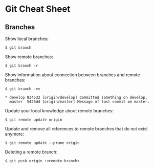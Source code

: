 
Git Cheat Sheet
===============

Branches
--------

Show local branches:

    $ git branch

Show remote branches:

    $ git branch -r

Show information about connection between branches and remote branches:

    $ git branch -vv 
    
    * develop 834532 [origin/develop] Committed something on develop.
      master  5426d4 [origin/master] Message of last commit on master.

Update your local knowledge about remote branches:

    $ git remote update origin

Update and remove all references to remote branches that do not exist anymore:

    $ git remote update --prune origin


Deleting a remote branch:

    $ git push origin :<remote-branch>
